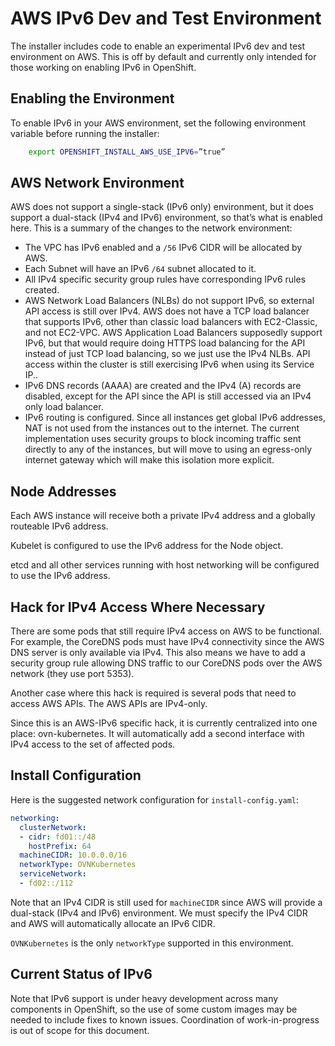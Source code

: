 # AWS IPv6 Dev and Test Environment

The installer includes code to enable an experimental IPv6 dev and test
environment on AWS.  This is off by default and currently only intended for
those working on enabling IPv6 in OpenShift.

## Enabling the Environment

To enable IPv6 in your AWS environment, set the following environment variable
before running the installer:

```bash
    export OPENSHIFT_INSTALL_AWS_USE_IPV6=”true”
```

## AWS Network Environment

AWS does not support a single-stack (IPv6 only) environment, but it does
support a dual-stack (IPv4 and IPv6) environment, so that’s what is enabled
here.  This is a summary of the changes to the network environment:

* The VPC has IPv6 enabled and a `/56` IPv6 CIDR will be allocated by AWS.
* Each Subnet will have an IPv6 `/64` subnet allocated to it.
* All IPv4 specific security group rules have corresponding IPv6 rules created.
* AWS Network Load Balancers (NLBs) do not support IPv6, so external API access
  is still over IPv4.  AWS does not have a TCP load balancer that supports
  IPv6, other than classic load balancers with EC2-Classic, and not EC2-VPC.
  AWS Application Load Balancers supposedly support IPv6, but that would
  require doing HTTPS load balancing for the API instead of just TCP load
  balancing, so we just use the IPv4 NLBs.  API access within the cluster is
  still exercising IPv6 when using its Service IP..
* IPv6 DNS records (AAAA) are created and the IPv4 (A) records are disabled,
  except for the API since the API is still accessed via an IPv4 only load
  balancer.
* IPv6 routing is configured.  Since all instances get global IPv6 addresses,
  NAT is not used from the instances out to the internet.  The current
  implementation uses security groups to block incoming traffic sent directly
  to any of the instances, but will move to using an egress-only internet
  gateway which will make this isolation more explicit.


## Node Addresses

Each AWS instance will receive both a private IPv4 address and a globally
routeable IPv6 address.

Kubelet is configured to use the IPv6 address for the Node object.

etcd and all other services running with host networking will be configured to
use the IPv6 address.

## Hack for IPv4 Access Where Necessary

There are some pods that still require IPv4 access on AWS to be functional.
For example, the CoreDNS pods must have IPv4 connectivity since the AWS DNS
server is only available via IPv4.  This also means we have to add a security
group rule allowing DNS traffic to our CoreDNS pods over the AWS network (they
use port 5353).

Another case where this hack is required is several pods that need to access
AWS APIs.  The AWS APIs are IPv4-only.

Since this is an AWS-IPv6 specific hack, it is currently centralized into one
place: ovn-kubernetes.  It will automatically add a second interface with IPv4
access to the set of affected pods.

## Install Configuration

Here is the suggested network configuration for `install-config.yaml`:

```yaml
networking:
  clusterNetwork:
  - cidr: fd01::/48
    hostPrefix: 64
  machineCIDR: 10.0.0.0/16
  networkType: OVNKubernetes
  serviceNetwork:
  - fd02::/112
```

Note that an IPv4 CIDR is still used for `machineCIDR` since AWS will provide a
dual-stack (IPv4 and IPv6) environment.  We must specify the IPv4 CIDR and AWS
will automatically allocate an IPv6 CIDR.

`OVNKubernetes` is the only `networkType` supported in this environment.

## Current Status of IPv6

Note that IPv6 support is under heavy development across many components in
OpenShift, so the use of some custom images may be needed to include fixes to
known issues.  Coordination of work-in-progress is out of scope for this
document.
